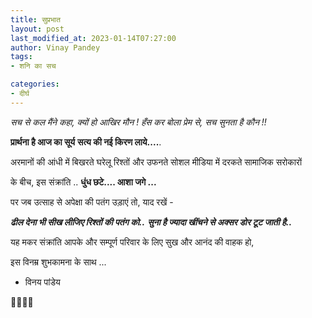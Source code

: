 ```yaml
---
title: सुप्रभात
layout: post
last_modified_at: 2023-01-14T07:27:00
author: Vinay Pandey
tags:
- शनि का सच

categories:
- दीर्घ
---
```

*सच से कल मैंने कहा,*
*क्यों हो आखिर मौन !*
*हँस कर बोला प्रेम से,*
*सच सुनता है कौन !!*

**प्रार्थना है आज का सूर्य**
**सत्य की नई किरण लाये....**.

अरमानों की आंधी में 
बिखरते घरेलू रिश्तों 
और 
उफनते सोशल मीडिया में 
दरकते सामाजिक सरोकारों

के बीच, इस संक्रांति ..
**धुंध छटे.... आशा जगे ...**

पर 
जब उत्साह से  अपेक्षा की पतंग उड़ाएं तो, याद रखें -

***ढील देना भी सीख लीजिए रिश्तों की पतंग को..***
***सुना है ज्यादा खींचने से अक्सर डोर टूट जाती है..***

यह मकर संक्रांति आपके और सम्पूर्ण परिवार के लिए सुख और आनंद की वाहक हो, 

इस विनम्र शुभकामना के साथ ...

- विनय पांडेय

🙏🌷🌷🙏


